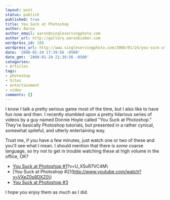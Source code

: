 ```yaml
---
layout: post
status: publish
published: true
title: You Suck at Photoshop
author: Aaron
author_email: aaron@singleservingphoto.com
author_url: http://gallery.aaronbieber.com
wordpress_id: 168
wordpress_url: http://www.singleservingphoto.com/2008/01/24/you-suck-at-photoshop/
date: '2008-01-24 17:39:56 -0500'
date_gmt: '2008-01-24 21:39:56 -0500'
categories:
- Articles
tags:
- photoshop
- Sites
- entertainment
- video
comments: []
---
```

I know I talk a pretty serious game most of the time, but I also like to
have fun now and then. I recently stumbled upon a pretty hilarious
series of videos by a guy named Donnie Hoyle called "You Suck at
Photoshop." They're basically Photoshop tutorials, but presented in a
rather cynical, somewhat spiteful, and utterly entertaining way.

Trust me, if you have a few minutes, just watch one or two of these and
you'll see what I mean. I should mention that there is _some_ coarse
language, so try not to get in trouble watching these at high volume in
the office, OK?

* [You Suck at Photoshop
\#1](http://www.youtube.com/watch)?v=U_X5uR7VC4M\
 * [You Suck at Photoshop
\#2](http://www.youtube.com/watch?v=VXeZ0s8DXZ0\)
 * [You Suck at Photoshop
\#3](http://www.youtube.com/watch?v=MWn0lxRNqos)

I hope you enjoy them as much as I did.
